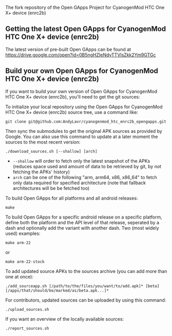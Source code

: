 
The fork repository of the Open GApps Project for CyanogenMod HTC One X+ device (enrc2b)


Getting the latest Open GApps for CyanogenMod HTC One X+ device (enrc2b)
---------------
The latest version of pre-built Open GApps can be found at https://drive.google.com/open?id=0B5ngHZIeNdyTTVlsZkk2Ym9GTGc


Build your own Open GApps for CyanogenMod HTC One X+ device (enrc2b)
---------------
If you want to build your own version of Open GApps for CyanogenMod HTC One X+ device (enrc2b), you'll need to get the git sources:

To initialize your local repository using the Open GApps for CyanogenMod HTC One X+ device (enrc2b) source tree, use a command like:
```
git clone git@github.com:AndyLavr/cyanogenmod_htc_enrc2b_opengapps.git
```
Then sync the submodules to get the original APK sources as provided by Google.
You can also use this command to update at a later moment the sources to the most recent version:
```
./download_sources.sh [--shallow] [arch]
```
* ```--shallow``` will order to fetch only the latest snapshot of the APKs (reduces space used and amount of data to be retrieved by git, by not fetching the APKs' history)
* ```arch``` can be one of the following "arm, arm64, x86, x86_64" to fetch only data required for specified architecture (note that fallback architectures will be be fetched too)

To build Open GApps for all platforms and all android releases:
```
make
```
To build Open GApps for a specific android release on a specific platform,
define both the platform and the API level of that release, seperated by a dash and optionally add the variant with another dash.
Two (most widely used) examples:
```
make arm-22
```
or
```
make arm-22-stock
```
To add updated source APKs to the sources archive (you can add more than one at once):
```
./add_sourceapp.sh [/path/to/the/files/you/want/to/add.apk]* [beta] [/apps/that/should/be/marked/as/beta.apk...]*
```
For contributors, updated sources can be uploaded by using this command:
```
./upload_sources.sh
```
If you want an overview of the locally available sources:
```
./report_sources.sh
